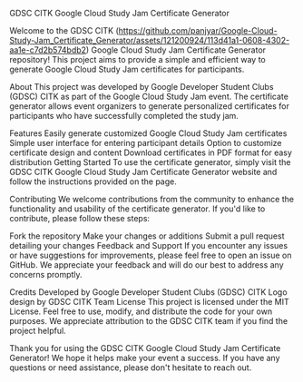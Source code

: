 GDSC CITK Google Cloud Study Jam Certificate Generator

Welcome to the GDSC CITK (https://github.com/panjyar/Google-Cloud-Study-Jam_Certificate_Generator/assets/121200924/113d41a1-0608-4302-aa1e-c7d2b574bdb2)
Google Cloud Study Jam Certificate Generator repository! This project aims to provide a simple and efficient way to generate Google Cloud Study Jam certificates for participants.

About
This project was developed by Google Developer Student Clubs (GDSC) CITK as part of the Google Cloud Study Jam event. The certificate generator allows event organizers to generate personalized certificates for participants who have successfully completed the study jam.

Features
Easily generate customized Google Cloud Study Jam certificates
Simple user interface for entering participant details
Option to customize certificate design and content
Download certificates in PDF format for easy distribution
Getting Started
To use the certificate generator, simply visit the GDSC CITK Google Cloud Study Jam Certificate Generator website and follow the instructions provided on the page.

Contributing
We welcome contributions from the community to enhance the functionality and usability of the certificate generator. If you'd like to contribute, please follow these steps:

Fork the repository
Make your changes or additions
Submit a pull request detailing your changes
Feedback and Support
If you encounter any issues or have suggestions for improvements, please feel free to open an issue on GitHub. We appreciate your feedback and will do our best to address any concerns promptly.

Credits
Developed by Google Developer Student Clubs (GDSC) CITK
Logo design by GDSC CITK Team
License
This project is licensed under the MIT License. Feel free to use, modify, and distribute the code for your own purposes. We appreciate attribution to the GDSC CITK team if you find the project helpful.

Thank you for using the GDSC CITK Google Cloud Study Jam Certificate Generator! We hope it helps make your event a success. If you have any questions or need assistance, please don't hesitate to reach out.
